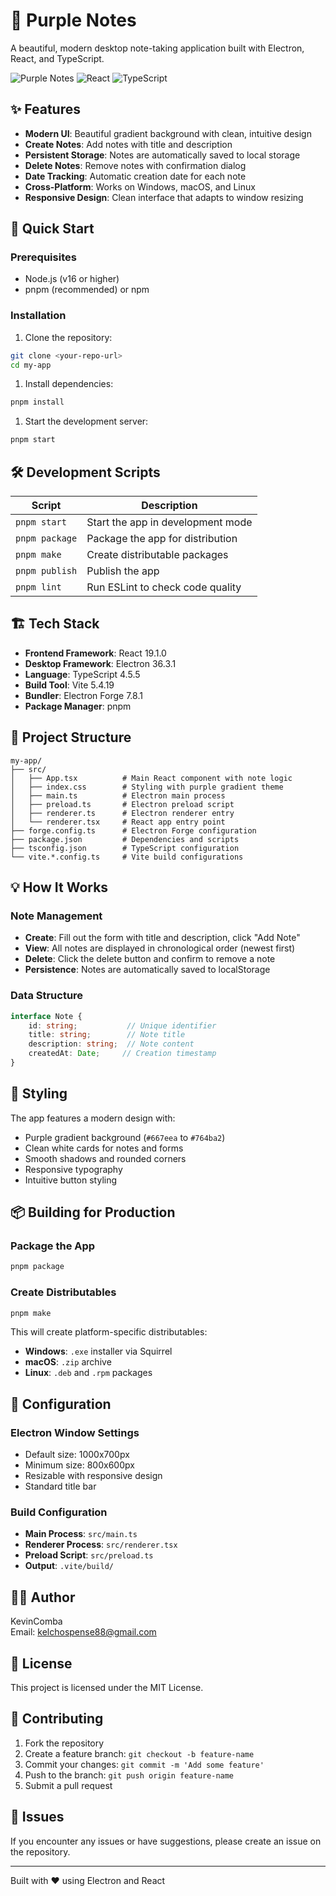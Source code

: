# 📝 Purple Notes

A beautiful, modern desktop note-taking application built with Electron, React, and TypeScript.

![Purple Notes](https://img.shields.io/badge/Electron-App-47848F?style=for-the-badge&logo=electron)
![React](https://img.shields.io/badge/React-19.1.0-61DAFB?style=for-the-badge&logo=react)
![TypeScript](https://img.shields.io/badge/TypeScript-4.5.5-3178C6?style=for-the-badge&logo=typescript)

## ✨ Features

- **Modern UI**: Beautiful gradient background with clean, intuitive design
- **Create Notes**: Add notes with title and description
- **Persistent Storage**: Notes are automatically saved to local storage
- **Delete Notes**: Remove notes with confirmation dialog
- **Date Tracking**: Automatic creation date for each note
- **Cross-Platform**: Works on Windows, macOS, and Linux
- **Responsive Design**: Clean interface that adapts to window resizing

## 🚀 Quick Start

### Prerequisites

- Node.js (v16 or higher)
- pnpm (recommended) or npm

### Installation

1. Clone the repository:

```bash
git clone <your-repo-url>
cd my-app
```

1. Install dependencies:

```bash
pnpm install
```

1. Start the development server:

```bash
pnpm start
```

## 🛠️ Development Scripts

| Script | Description |
|--------|-------------|
| `pnpm start` | Start the app in development mode |
| `pnpm package` | Package the app for distribution |
| `pnpm make` | Create distributable packages |
| `pnpm publish` | Publish the app |
| `pnpm lint` | Run ESLint to check code quality |

## 🏗️ Tech Stack

- **Frontend Framework**: React 19.1.0
- **Desktop Framework**: Electron 36.3.1
- **Language**: TypeScript 4.5.5
- **Build Tool**: Vite 5.4.19
- **Bundler**: Electron Forge 7.8.1
- **Package Manager**: pnpm

## 📁 Project Structure

```text
my-app/
├── src/
│   ├── App.tsx          # Main React component with note logic
│   ├── index.css        # Styling with purple gradient theme
│   ├── main.ts          # Electron main process
│   ├── preload.ts       # Electron preload script
│   ├── renderer.ts      # Electron renderer entry
│   └── renderer.tsx     # React app entry point
├── forge.config.ts      # Electron Forge configuration
├── package.json         # Dependencies and scripts
├── tsconfig.json        # TypeScript configuration
└── vite.*.config.ts     # Vite build configurations
```

## 💡 How It Works

### Note Management

- **Create**: Fill out the form with title and description, click "Add Note"
- **View**: All notes are displayed in chronological order (newest first)
- **Delete**: Click the delete button and confirm to remove a note
- **Persistence**: Notes are automatically saved to localStorage

### Data Structure

```typescript
interface Note {
    id: string;           // Unique identifier
    title: string;        // Note title
    description: string;  // Note content
    createdAt: Date;     // Creation timestamp
}
```

## 🎨 Styling

The app features a modern design with:

- Purple gradient background (`#667eea` to `#764ba2`)
- Clean white cards for notes and forms
- Smooth shadows and rounded corners
- Responsive typography
- Intuitive button styling

## 📦 Building for Production

### Package the App

```bash
pnpm package
```

### Create Distributables

```bash
pnpm make
```

This will create platform-specific distributables:

- **Windows**: `.exe` installer via Squirrel
- **macOS**: `.zip` archive
- **Linux**: `.deb` and `.rpm` packages

## 🔧 Configuration

### Electron Window Settings

- Default size: 1000x700px
- Minimum size: 800x600px
- Resizable with responsive design
- Standard title bar

### Build Configuration

- **Main Process**: `src/main.ts`
- **Renderer Process**: `src/renderer.tsx`
- **Preload Script**: `src/preload.ts`
- **Output**: `.vite/build/`

## 👨‍💻 Author

KevinComba  
Email: <kelchospense88@gmail.com>

## 📄 License

This project is licensed under the MIT License.

## 🤝 Contributing

1. Fork the repository
2. Create a feature branch: `git checkout -b feature-name`
3. Commit your changes: `git commit -m 'Add some feature'`
4. Push to the branch: `git push origin feature-name`
5. Submit a pull request

## 🐛 Issues

If you encounter any issues or have suggestions, please create an issue on the repository.

---

Built with ❤️ using Electron and React